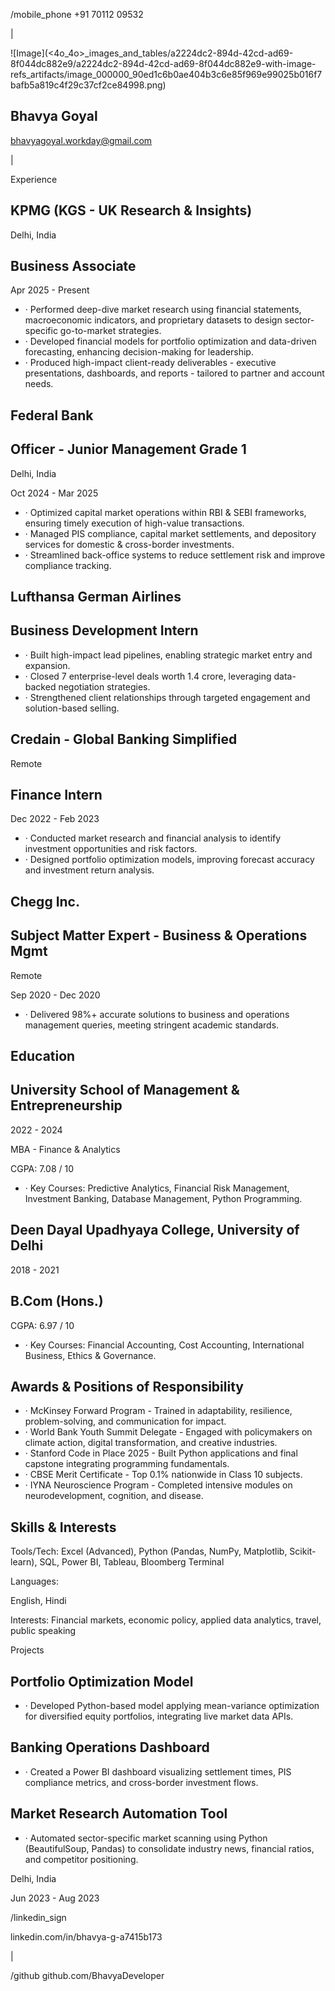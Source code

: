 /mobile\_phone +91 70112 09532

|

![Image](<4o_4o>_images_and_tables/a2224dc2-894d-42cd-ad69-8f044dc882e9/a2224dc2-894d-42cd-ad69-8f044dc882e9-with-image-refs_artifacts/image_000000_90ed1c6b0ae404b3c6e85f969e99025b016f7bafb5a819c4f29c37cf2ce84998.png)

## Bhavya Goyal

bhavyagoyal.workday@gmail.com

|

Experience

## KPMG (KGS - UK Research &amp; Insights)

Delhi, India

## Business Associate

Apr 2025 - Present

- · Performed deep-dive market research using financial statements, macroeconomic indicators, and proprietary datasets to design sector-specific go-to-market strategies.
- · Developed financial models for portfolio optimization and data-driven forecasting, enhancing decision-making for leadership.
- · Produced high-impact client-ready deliverables - executive presentations, dashboards, and reports - tailored to partner and account needs.

## Federal Bank

## Officer - Junior Management Grade 1

Delhi, India

Oct 2024 - Mar 2025

- · Optimized capital market operations within RBI &amp; SEBI frameworks, ensuring timely execution of high-value transactions.
- · Managed PIS compliance, capital market settlements, and depository services for domestic &amp; cross-border investments.
- · Streamlined back-office systems to reduce settlement risk and improve compliance tracking.

## Lufthansa German Airlines

## Business Development Intern

- · Built high-impact lead pipelines, enabling strategic market entry and expansion.
- · Closed 7 enterprise-level deals worth 1.4 crore, leveraging data-backed negotiation strategies.
- · Strengthened client relationships through targeted engagement and solution-based selling.

## Credain - Global Banking Simplified

Remote

## Finance Intern

Dec 2022 - Feb 2023

- · Conducted market research and financial analysis to identify investment opportunities and risk factors.
- · Designed portfolio optimization models, improving forecast accuracy and investment return analysis.

## Chegg Inc.

## Subject Matter Expert - Business &amp; Operations Mgmt

Remote

Sep 2020 - Dec 2020

- · Delivered 98%+ accurate solutions to business and operations management queries, meeting stringent academic standards.

## Education

## University School of Management &amp; Entrepreneurship

2022 - 2024

MBA - Finance &amp; Analytics

CGPA: 7.08 / 10

- · Key Courses: Predictive Analytics, Financial Risk Management, Investment Banking, Database Management, Python Programming.

## Deen Dayal Upadhyaya College, University of Delhi

2018 - 2021

## B.Com (Hons.)

CGPA: 6.97 / 10

- · Key Courses: Financial Accounting, Cost Accounting, International Business, Ethics &amp; Governance.

## Awards &amp; Positions of Responsibility

- · McKinsey Forward Program - Trained in adaptability, resilience, problem-solving, and communication for impact.
- · World Bank Youth Summit Delegate - Engaged with policymakers on climate action, digital transformation, and creative industries.
- · Stanford Code in Place 2025 - Built Python applications and final capstone integrating programming fundamentals.
- · CBSE Merit Certificate - Top 0.1% nationwide in Class 10 subjects.
- · IYNA Neuroscience Program - Completed intensive modules on neurodevelopment, cognition, and disease.

## Skills &amp; Interests

Tools/Tech: Excel (Advanced), Python (Pandas, NumPy, Matplotlib, Scikit-learn), SQL, Power BI, Tableau, Bloomberg Terminal

Languages:

English, Hindi

Interests: Financial markets, economic policy, applied data analytics, travel, public speaking

Projects

## Portfolio Optimization Model

- · Developed Python-based model applying mean-variance optimization for diversified equity portfolios, integrating live market data APIs.

## Banking Operations Dashboard

- · Created a Power BI dashboard visualizing settlement times, PIS compliance metrics, and cross-border investment flows.

## Market Research Automation Tool

- · Automated sector-specific market scanning using Python (BeautifulSoup, Pandas) to consolidate industry news, financial ratios, and competitor positioning.

Delhi, India

Jun 2023 - Aug 2023

/linkedin\_sign

linkedin.com/in/bhavya-g-a7415b173

|

/github github.com/BhavyaDeveloper